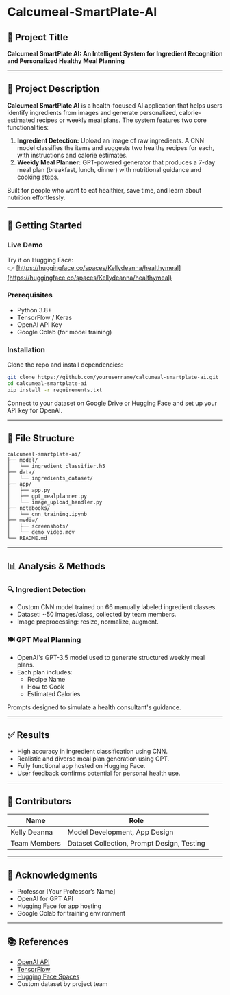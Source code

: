 # Calcumeal-SmartPlate-AI

## 🧠 Project Title
**Calcumeal SmartPlate AI: An Intelligent System for Ingredient Recognition and Personalized Healthy Meal Planning**

---

## 📌 Project Description

**Calcumeal SmartPlate AI** is a health-focused AI application that helps users identify ingredients from images and generate personalized, calorie-estimated recipes or weekly meal plans. The system features two core functionalities:

1. **Ingredient Detection:** Upload an image of raw ingredients. A CNN model classifies the items and suggests two healthy recipes for each, with instructions and calorie estimates.
2. **Weekly Meal Planner:** GPT-powered generator that produces a 7-day meal plan (breakfast, lunch, dinner) with nutritional guidance and cooking steps.

Built for people who want to eat healthier, save time, and learn about nutrition effortlessly.

---

## 🚀 Getting Started

### Live Demo
Try it on Hugging Face:  
👉 [https://huggingface.co/spaces/Kellydeanna/healthymeal](https://huggingface.co/spaces/Kellydeanna/healthymeal)

### Prerequisites
- Python 3.8+
- TensorFlow / Keras
- OpenAI API Key
- Google Colab (for model training)

### Installation
Clone the repo and install dependencies:
```bash
git clone https://github.com/yourusername/calcumeal-smartplate-ai.git
cd calcumeal-smartplate-ai
pip install -r requirements.txt
```

Connect to your dataset on Google Drive or Hugging Face and set up your API key for OpenAI.

---

## 📁 File Structure

```
calcumeal-smartplate-ai/
├── model/
│   └── ingredient_classifier.h5
├── data/
│   └── ingredients_dataset/
├── app/
│   ├── app.py
│   ├── gpt_mealplanner.py
│   └── image_upload_handler.py
├── notebooks/
│   └── cnn_training.ipynb
├── media/
│   ├── screenshots/
│   └── demo_video.mov
└── README.md
```

---

## 📊 Analysis & Methods

### 🔍 Ingredient Detection
- Custom CNN model trained on 66 manually labeled ingredient classes.
- Dataset: ~50 images/class, collected by team members.
- Image preprocessing: resize, normalize, augment.

### 🍽️ GPT Meal Planning
- OpenAI's GPT-3.5 model used to generate structured weekly meal plans.
- Each plan includes:
  - Recipe Name
  - How to Cook
  - Estimated Calories

Prompts designed to simulate a health consultant's guidance.

---

## ✅ Results

- High accuracy in ingredient classification using CNN.
- Realistic and diverse meal plan generation using GPT.
- Fully functional app hosted on Hugging Face.
- User feedback confirms potential for personal health use.

---

## 👥 Contributors

| Name            | Role                                 |
|-----------------|--------------------------------------|
| Kelly Deanna    | Model Development, App Design        |
| Team Members    | Dataset Collection, Prompt Design, Testing |

---

## 🙏 Acknowledgments

- Professor [Your Professor’s Name]
- OpenAI for GPT API
- Hugging Face for app hosting
- Google Colab for training environment

---

## 📚 References

- [OpenAI API](https://platform.openai.com)
- [TensorFlow](https://www.tensorflow.org/)
- [Hugging Face Spaces](https://huggingface.co/spaces)
- Custom dataset by project team
